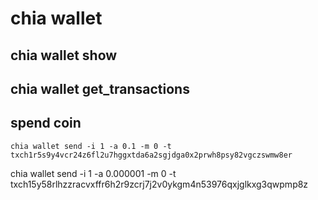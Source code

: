 # chia wallet

## chia wallet show
## chia wallet get_transactions
## spend coin
```
chia wallet send -i 1 -a 0.1 -m 0 -t txch1r5s9y4vcr24z6fl2u7hggxtda6a2sgjdga0x2prwh8psy82vgczswmw8er
```

chia wallet send -i 1 -a 0.000001 -m 0 -t txch15y58rlhzzracvxffr6h2r9zcrj7j2v0ykgm4n53976qxjglkxg3qwpmp8z